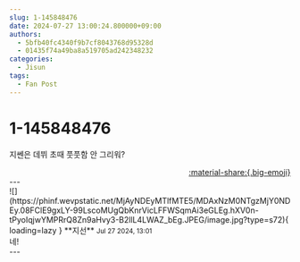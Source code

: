 ```yaml
---
slug: 1-145848476
date: 2024-07-27 13:00:24.800000+09:00
authors:
  - 5bfb40fc4340f9b7cf8043768d95328d
  - 01435f74a49ba8a519705ad242348232
categories:
  - Jisun
tags:
  - Fan Post
---
```


# 1-145848476

<div class="post-container" markdown="1">
<div class="content-container md-sidebar__scrollwrap" markdown="1">

지쎈은 데뷔 초때 풋풋함 안 그리워?

</div>
</div>

<div style="text-align: right;" markdown="1">
<a href="https://weverse.io/fromis9/fanpost/1-145848476" style="text-align: right;">:material-share:{.big-emoji}</a>
</div>
---

<div class="comments-container md-sidebar__scrollwrap" markdown="1">
<div class="comment" markdown="1">
<div class='id-container' markdown="1">
![](https://phinf.wevpstatic.net/MjAyNDEyMTlfMTE5/MDAxNzM0NTgzMjY0NDEy.08FClE9gxLY-99LscoMUgQbKnrVicLFFWSqmAi3eGLEg.hXV0n-tPyoIqjwYMPRrQ8Zn9aHvy3-B2llL4LWAZ_bEg.JPEG/image.jpg?type=s72){ loading=lazy }
**<span class="artist">지선</span>** <small>Jul 27 2024, 13:01</small><br>
</div>
<div class='comment-body' markdown="1">
네!
</div>
</div>
</div>
---
